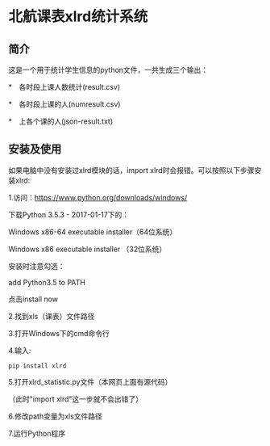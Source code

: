 # 北航课表xlrd统计系统

## 简介

这是一个用于统计学生信息的python文件，一共生成三个输出：

*　各时段上课人数统计(result.csv)

*　各时段上课的人(numresult.csv)

*　上各个课的人(json-result.txt)

## 安装及使用

如果电脑中没有安装过xlrd模块的话，import xlrd时会报错。可以按照以下步骤安装xlrd:

1.访问：https://www.python.org/downloads/windows/

下载Python 3.5.3 - 2017-01-17下的：

Windows x86-64 executable installer（64位系统）

Windows x86 executable installer （32位系统）

安装时注意勾选：

add Python3.5 to PATH

点击install now

2.找到xls（课表）文件路径

3.打开Windows下的cmd命令行

4.输入:
```shell
pip install xlrd
```
5.打开xlrd_statistic.py文件（本网页上面有源代码）

（此时"import xlrd"这一步就不会出错了）

6.修改path变量为xls文件路径

7.运行Python程序
